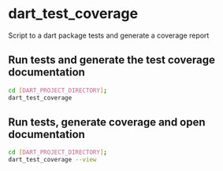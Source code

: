 # dart_test_coverage

Script to a dart package tests and generate a coverage report

## Run tests and generate the test coverage documentation

```bash
cd [DART_PROJECT_DIRECTORY];
dart_test_coverage
```

## Run tests, generate coverage and open documentation

```bash
cd [DART_PROJECT_DIRECTORY];
dart_test_coverage --view
```
